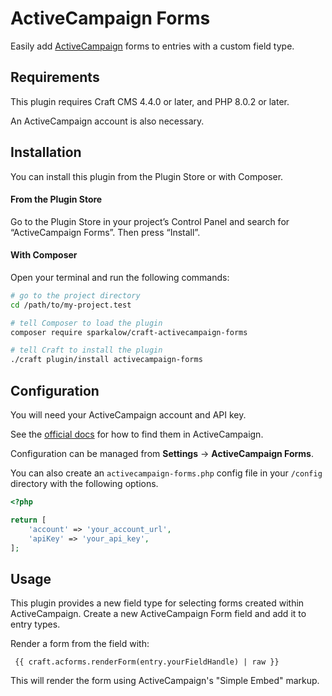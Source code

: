 # ActiveCampaign Forms

Easily add [ActiveCampaign](https://www.activecampaign.com/) forms to entries with a custom field type.


## Requirements

This plugin requires Craft CMS 4.4.0 or later, and PHP 8.0.2 or later. 

An ActiveCampaign account is also necessary.

## Installation

You can install this plugin from the Plugin Store or with Composer.

#### From the Plugin Store

Go to the Plugin Store in your project’s Control Panel and search for “ActiveCampaign Forms”. Then press “Install”.

#### With Composer

Open your terminal and run the following commands:

```bash
# go to the project directory
cd /path/to/my-project.test

# tell Composer to load the plugin
composer require sparkalow/craft-activecampaign-forms

# tell Craft to install the plugin
./craft plugin/install activecampaign-forms
```


## Configuration

You will need your ActiveCampaign account and API key. 

See the [official docs](https://help.activecampaign.com/hc/en-us/articles/207317590-Getting-started-with-the-API) for how to find them in ActiveCampaign.


Configuration can be managed  from **Settings** → **ActiveCampaign Forms**. 

You can also create an `activecampaign-forms.php` config file in your `/config` directory with the following options.

```php
<?php

return [
    'account' => 'your_account_url',
    'apiKey' => 'your_api_key',
];
```

## Usage

This plugin provides a new field type for selecting forms created within ActiveCampaign. Create a new ActiveCampaign Form field and add it to entry types. 

Render a form from the field with:
```twig
 {{ craft.acforms.renderForm(entry.yourFieldHandle) | raw }}
```

This will render the form using ActiveCampaign's "Simple Embed" markup.
